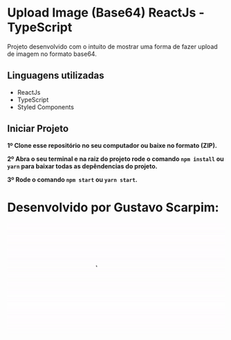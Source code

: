 # Upload Image (Base64) ReactJs - TypeScript

Projeto desenvolvido com o intuito de mostrar uma forma de fazer upload de imagem no formato base64.

## Linguagens utilizadas

* ReactJs
* TypeScript
* Styled Components

## Iniciar Projeto

<b>1º Clone esse repositório no seu computador ou baixe no formato (ZIP).</b>

<b>2º Abra o seu terminal e na raiz do projeto rode o comando `npm install` ou `yarn` para baixar todas as depêndencias do projeto.</b>

<b>3º Rode o comando `npm start` ou `yarn start`.</b>

# Desenvolvido por Gustavo Scarpim:
![Projeto em ação](./front/src/assets/upload.gif)
